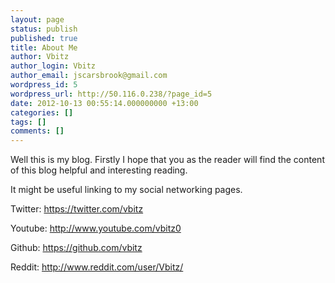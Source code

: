 ```yaml
---
layout: page
status: publish
published: true
title: About Me
author: Vbitz
author_login: Vbitz
author_email: jscarsbrook@gmail.com
wordpress_id: 5
wordpress_url: http://50.116.0.238/?page_id=5
date: 2012-10-13 00:55:14.000000000 +13:00
categories: []
tags: []
comments: []
---
```

Well this is my blog. Firstly I hope that you as the reader will find the content of this blog helpful and interesting reading.

It might be useful linking to my social networking pages.

Twitter: <a title="https://twitter.com/vbitz" href="https://twitter.com/vbitz" target="_blank">https://twitter.com/vbitz</a>

Youtube: <a title="http://www.youtube.com/vbitz0" href="http://www.youtube.com/vbitz0" target="_blank">http://www.youtube.com/vbitz0</a>

Github: <a title="https://github.com/vbitz" href="https://github.com/vbitz" target="_blank">https://github.com/vbitz</a>

Reddit: <a title="http://www.reddit.com/user/Vbitz/" href="http://www.reddit.com/user/Vbitz/" target="_blank">http://www.reddit.com/user/Vbitz/</a>
